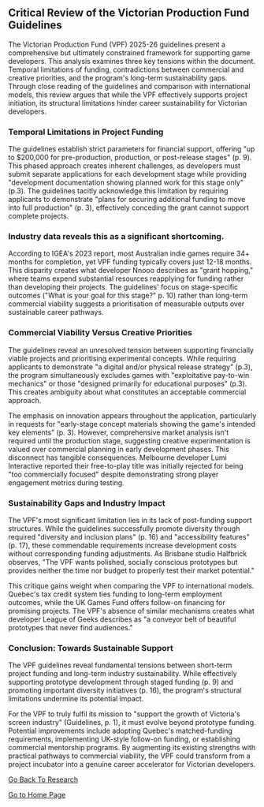 ## Critical Review of the Victorian Production Fund Guidelines

The Victorian Production Fund (VPF) 2025-26 guidelines present a comprehensive but ultimately constrained framework for supporting game developers. This analysis examines three key tensions within the document. Temporal limitations of funding, contradictions between commercial and creative priorities, and the program's long-term sustainability gaps. Through close reading of the guidelines and comparison with international models, this review argues that while the VPF effectively supports project initiation, its structural limitations hinder career sustainability for Victorian developers.

### Temporal Limitations in Project Funding
The guidelines establish strict parameters for financial support, offering "up to $200,000 for pre-production, production, or post-release stages" (p. 9). This phased approach creates inherent challenges, as developers must submit separate applications for each development stage while providing "development documentation showing planned work for this stage only" (p.3). The guidelines tacitly acknowledge this limitation by requiring applicants to demonstrate "plans for securing additional funding to move into full production" (p. 3), effectively conceding the grant cannot support complete projects.

### Industry data reveals this as a significant shortcoming. 
According to IGEA's 2023 report, most Australian indie games require 34+ months for completion, yet VPF funding typically covers just 12-18 months. This disparity creates what developer Nnooo describes as "grant hopping," where teams expend substantial resources reapplying for funding rather than developing their projects. The guidelines' focus on stage-specific outcomes ("What is your goal for this stage?" p. 10) rather than long-term commercial viability suggests a prioritisation of measurable outputs over sustainable career pathways.

### Commercial Viability Versus Creative Priorities
The guidelines reveal an unresolved tension between supporting financially viable projects and prioritising experimental concepts. While requiring applicants to demonstrate "a digital and/or physical release strategy" (p.3), the program simultaneously excludes games with "exploitative pay-to-win mechanics" or those "designed primarily for educational purposes" (p.3). This creates ambiguity about what constitutes an acceptable commercial approach.

The emphasis on innovation appears throughout the application, particularly in requests for "early-stage concept materials showing the game's intended key elements" (p. 3). However, comprehensive market analysis isn't required until the production stage, suggesting creative experimentation is valued over commercial planning in early development phases. This disconnect has tangible consequences. Melbourne developer Lumi Interactive reported their free-to-play title was initially rejected for being "too commercially focused" despite demonstrating strong player engagement metrics during testing.

### Sustainability Gaps and Industry Impact
The VPF's most significant limitation lies in its lack of post-funding support structures. While the guidelines successfully promote diversity through required "diversity and inclusion plans" (p. 16) and "accessibility features" (p. 17), these commendable requirements increase development costs without corresponding funding adjustments. As Brisbane studio Halfbrick observes, "The VPF wants polished, socially conscious prototypes but provides neither the time nor budget to properly test their market potential."

This critique gains weight when comparing the VPF to international models. Quebec's tax credit system ties funding to long-term employment outcomes, while the UK Games Fund offers follow-on financing for promising projects. The VPF's absence of similar mechanisms creates what developer League of Geeks describes as "a conveyor belt of beautiful prototypes that never find audiences."

### Conclusion: Towards Sustainable Support
The VPF guidelines reveal fundamental tensions between short-term project funding and long-term industry sustainability. While effectively supporting prototype development through staged funding (p. 9) and promoting important diversity initiatives (p. 16), the program's structural limitations undermine its potential impact.

For the VPF to truly fulfil its mission to "support the growth of Victoria's screen industry" (Guidelines, p. 1), it must evolve beyond prototype funding. Potential improvements include adopting Quebec's matched-funding requirements, implementing UK-style follow-on funding, or establishing commercial mentorship programs. By augmenting its existing strengths with practical pathways to commercial viability, the VPF could transform from a project incubator into a genuine career accelerator for Victorian developers.


[Go Back To Research](research.md)

[Go to Home Page](README.md)

